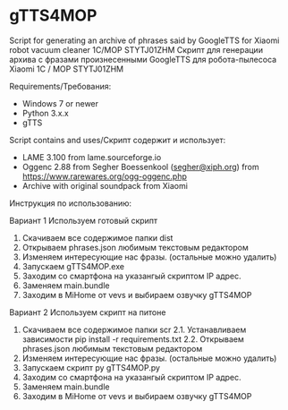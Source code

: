 # gTTS4MOP
Script for generating an archive of phrases said by GoogleTTS for Xiaomi robot vacuum cleaner 1C/MOP STYTJ01ZHM
Скрипт для генерации архива с фразами произнесенными GoogleTTS для робота-пылесоса Xiaomi 1C / MOP STYTJ01ZHM

Requirements/Требования:
* Windows 7 or newer
* Python 3.x.x
* gTTS 
  
Script contains and uses/Скрипт содержит и использует:
* LAME 3.100 from  lame.sourceforge.io
* Oggenc 2.88 from Segher Boessenkool (segher@xiph.org) from https://www.rarewares.org/ogg-oggenc.php
* Archive with original soundpack from Xiaomi

Инструкция по использованию:

Вариант 1 Используем готовый скрипт
1. Скачиваем все содержимое папки dist
2. Открываем phrases.json любимым текстовым редактором
3. Изменяем интересующие нас фразы. (остальные можно удалить)
4. Запускаем gTTS4MOP.exe
5. Заходим со смартфона на указангый скриптом IP адрес. 
6. Заменяем main.bundle
7. Заходим в MiHome от vevs и выбираем озвучку gTTS4MOP

Вариант 2 Используем скрипт на питоне
1. Скачиваем все содержимое папки scr
2.1. Устанавливаем зависимости pip install -r requirements.txt
2.2. Открываем phrases.json любимым текстовым редактором
3. Изменяем интересующие нас фразы. (остальные можно удалить)
4. Запускаем скрипт py gTTS4MOP.py
5. Заходим со смартфона на указангый скриптом IP адрес. 
6. Заменяем main.bundle
7. Заходим в MiHome от vevs и выбираем озвучку gTTS4MOP

